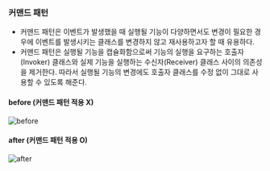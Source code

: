 ### 커맨드 패턴

* 커맨드 패턴은 이벤트가 발생했을 때 실행될 기능이 다양하면서도 변경이 필요한 경우에 이벤트를 발생시키는 클래스를 변경하지 않고
  재사용하고자 할 때 유용하다.
* 커맨드 패턴은 실행될 기능을 캡슐화함으로써 기능의 실행을 요구하는 호출자(Invoker) 클래스와 실제 기능을 실행하는 수신자(Receiver)
  클래스 사이의 의존성을 제거한다. 따라서 실행될 기능의 변경에도 호출자 클래스를 수정 없이 그대로 사용할 수 있도록 해준다.
  
#### before (커맨드 패턴 적용 X)

![before](https://user-images.githubusercontent.com/28583661/72197402-24620900-3464-11ea-95dc-9c5b9955f42a.PNG)

#### after (커맨드 패턴 적용 O)

![after](https://user-images.githubusercontent.com/28583661/72197556-e6fe7b00-3465-11ea-8a38-8ccdd49eba17.PNG)